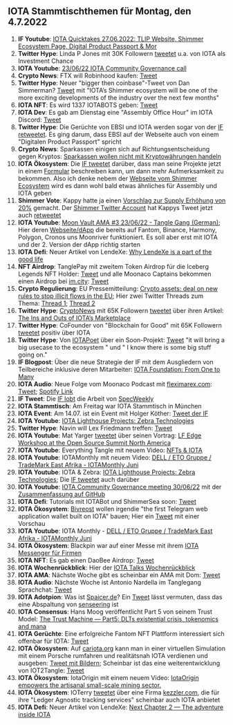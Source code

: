 ## IOTA Stammtischthemen für Montag, den 4.7.2022

1. **IF Youtube**: [IOTA Quicktakes 27.06.2022: TLIP Website, Shimmer Ecosystem Page, Digital Product Passport & Mor](https://youtu.be/F15Wtb1JvXA)
2. **Twitter Hype**: Linda P Jones mit 30K Followern [tweetet](https://twitter.com/LindaPJones/status/1541540405321158656?s=20&t=4jfdgBGWkjRpOOj-eDrXSQ) u.a. von IOTA als Investment Chance
3. **IOTA Youtube**: [23/06/22 IOTA Community Governance call](https://www.youtube.com/watch?v=xxE7RHkehy4)
4. **Crypto News**: FTX will Robinhood kaufen: [Tweet](https://twitter.com/BitcoinMagazine/status/1541502534120087552?s=20&t=gqQNu4w7O7o1lmagbBGYgQ)
5. **Twitter Hype**: Neuer "bigger then coinbase"-Tweet von Dan Simmerman? [Tweet](https://twitter.com/DanSimerman/status/1541482193138106368?s=20&t=gqQNu4w7O7o1lmagbBGYgQ) mit "IOTA’s Shimmer ecosystem will be one of the more exciting developments of the industry over the next few months"
6. **IOTA NFT**: Es wird 1337 IOTABOTS geben: [Tweet](https://twitter.com/iotabots/status/1541712187839889411?s=20&t=zVV7tJYXRDOX7IVa7TKEzw)
7. **IOTA Dev**: Es gab am Dienstag eine "Assembly Office Hour" im IOTA Discord: [Tweet](https://twitter.com/assembly_net/status/1541451303624343553?s=20&t=FTGV_MH1AdPRFHycsSOhoQ)
8. **Twitter Hype**: Die Gerüchte von EBSI und IOTA werden sogar von der [IF retweetet](https://twitter.com/iota/status/1542050850717179904?s=20&t=Gka9gPB5k0a4fGMOCPyKHA). Es ging darum, dass EBSI auf der Webseite auch von einem "Digitalen Product Passport" spricht
9. **Crypto News**: Sparkassen einigen sich auf Richtungsentscheidung gegen Kryptos: [Sparkassen wollen nicht mit Krypto­währungen handeln](https://www.boersen-zeitung.de/banken-finanzen/sparkassen-wollen-nicht-mit-kryptowaehrungen-handeln-add4a848-f6b1-11ec-9528-25c443781fd5)
10. **IOTA Ökosystem**: Die [IF tweetet](https://twitter.com/iota/status/1542100573947936773?s=20&t=J_Q76qc94iZDKa79iUJLjg) darüber, dass man seine Projekte jetzt in einem [Formular](https://airtable.com/shrxJgMxXDQr2Dseo) beschreiben kann, um dann mehr Aufmerksamkeit zu bekommen. Also ich denke nebem der [Webseite vom Shimmer Ecosystem](https://shimmer.network/ecosystem) wird es dann wohl bald etwas ähnliches für Assembly und IOTA geben
11. **Shimmer Vote**: Kappy hatte ja einen [Vorschlag zur Supply Erhöhung von 20%](https://govern.iota.org/t/discussion-follow-up-proposal-to-the-establishment-of-a-shimmer-ecosystem-fund/1315) gemacht. Der [Shimmer Twitter Account](https://mobile.twitter.com/shimmernet) hat Kappys Tweet jetzt auch [retweetet](https://twitter.com/shimmernet/status/1542123674152607744?s=20&t=X3RUikk6FOBa0EhWAelWuQ)
12. **IOTA Youtube**: [Moon Vault AMA #3 23/06/22 - Tangle Gang (German)](https://www.youtube.com/watch?v=eOzClFv2ySQ); Hier deren [Webseite/dApp](https://app.moon-vault.com/) die bereits auf Fantom, Binance, Harmony, Polygon, Cronos uns Moonriver funktioniert. Es soll aber erst mit IOTA und der 2. Version der dApp richtig starten
13. **IOTA Defi**: Neuer Artikel von LendeXe: [Why LendeXe is a part of the good life](https://medium.com/@LendeXeFinance/why-lendexe-is-a-part-of-the-good-life-e4349a7e7a03)
14. **NFT Airdrop**: TanglePay mit zweitem Token Airdrop für die Iceberg Legends NFT Holder: [Tweet](https://twitter.com/tanglepaycom/status/1542392227598544896?s=20&t=4imYK6qEQTvHZYtvsFaV4g) und alle Moonaco Captains bekommen einen Airdrop bei [im.city](https://im.city/): [Tweet](https://twitter.com/imCITY_org/status/1542123622298537985?s=20&t=51-K5O2N5qMMv3lBAa9M6g)
15. **Crypto Regulierung**: EU Pressemitteilung: [Crypto assets: deal on new rules to stop illicit flows in the EU](https://www.europarl.europa.eu/news/en/press-room/20220627IPR33919/crypto-assets-deal-on-new-rules-to-stop-illicit-flows-in-the-eu); Hier zwei Twitter Threads zum Thema: [Thread 1](https://mobile.twitter.com/ernesturtasun/status/1542217821958115332?t=4ziSNLP1UBtrkX_CwwzpPg&s=19); [Thread 2](https://twitter.com/paddi_hansen/status/1542411603034836993?s=20&t=51-K5O2N5qMMv3lBAa9M6g)
16. **Twitter Hype**: [CryptoNews](https://twitter.com/cryptod0tnews) mit 65K Followern [tweetet](https://twitter.com/cryptod0tnews/status/1542357768287309824?s=20&t=PxNQ4qs32pXOxxSlxMhZuQ) über ihren Artikel: [The Ins and Outs of IOTA’s Marketplace](https://crypto.news/the-ins-and-outs-of-iotas-marketplace/)
17. **Twitter Hype**: CoFounder von "Blockchain for Good" mit 65K Followern [tweetet](https://twitter.com/DrYorikoTodd/status/1542248247833804800?s=20&t=utdSQnxiiImRhs68Ty3xCQ) positiv über IOTA
18. **Twitter Hype**: Von [IOTAPoet](https://twitter.com/IotaPoet) über ein Soon-Projekt: [Tweet](https://twitter.com/IotaPoet/status/1542458818558402560?s=20&t=P2umyii4QDjJ3YfL5J8zSg) "it will bring a big usecase to the ecosystem " und " I know there is some big stuff going on." 
19. **IF Blogpost**: Über die neue Strategie der IF mit dem Ausgliedern von Teilbereiche inklusive deren Mitarbeiter: [IOTA Foundation: From One to Many](https://blog.iota.org/iota-foundation-from-one-to-many/)
20. **IOTA Audio**: Neue Folge vom Moonaco Podcast mit [fleximarex.com](https://fleximarex.com/): [Tweet](https://twitter.com/MoonacoPodcast/status/1542446892260392961?s=20&t=utdSQnxiiImRhs68Ty3xCQ); [Spotify Link](https://open.spotify.com/episode/4BpBtAu57n0aSj0N4M1cPT?si=59jZZcfEQIaOKANrUK66Yg&nd=1)
21. **IF Tweet**: Die [IF lobt](https://twitter.com/iota/status/1542494562584772608?s=20&t=ofzZpr7oCgKdTHrOhYyoLQ) die Arbeit von [SpecWeekly](https://mobile.twitter.com/SpecWeekly)
22. **IOTA Stammtisch**: Am Freitag war IOTA Stammtisch in München
23. **IOTA Event**: Am 14.07. ist ein Event mit Holger Köther: [Tweet der IF](https://twitter.com/iota/status/1542810250318864385?s=20&t=V1hnrt8olmXUvEjZR4VICA)
24. **IOTA Youtube**: [IOTA Lighthouse Projects: Zebra Technologies](https://www.youtube.com/watch?v=Sj0mICV2RQo)
25. **Twitter Hype**: Navin will Lex Friedmann treffen: [Tweet](https://twitter.com/navinram999/status/1542591931770880003?s=20&t=V1hnrt8olmXUvEjZR4VICA)
26. **IOTA Youtube**: Mat Yarger [tweetet](https://twitter.com/Mat_Yarger/status/1542536215093813251?s=20&t=V1hnrt8olmXUvEjZR4VICA) über seinen Vortrag: [LF Edge Workshop at the Open Source Summit North America](https://www.youtube.com/watch?v=GpSq1kgTTMg&t=2141s)
27. **IOTA Youtube**: Everything Tangle mit neuem Video: [NFTs & IOTA](https://www.youtube.com/watch?v=DXVEC76FbvI&feature=youtu.be)
28. **IOTA Youtube**: IOTAMonthly mit neuem Video: [DELL / ETO Gruppe / TradeMark East Afrika - IOTAMonthly Juni](https://www.youtube.com/watch?v=BVX_mV0-WX0)
29. **IOTA Youtube**: IOTA & Zebra: [IOTA Lighthouse Projects: Zebra Technologies](https://www.youtube.com/watch?v=Sj0mICV2RQo); Die [IF tweetet](https://twitter.com/iota/status/1542780056262660096?s=20&t=x44uaayGFs6UBhaPop8Jbg) auch darüber
30. **IOTA Youtube**: [IOTA Community Governance meeting 30/06/22](https://www.youtube.com/watch?v=nTO2gx-fR1M) mit der [Zusammenfassung auf GitHub](https://github.com/iota-community/Community-Governance/blob/main/meetings/Community_Call_Notes_2022-06-30.md)
31. **IOTA Defi**: Tutorials mit IOTABot und ShimmerSea soon: [Tweet](https://twitter.com/iotabots/status/1542814331032768512?s=20&t=PtjZHWkCA2LKQ1CSSZH5QA)
32. **IOTA Ökosystem**: [Bivreost](https://twitter.com/bivreost) wollen irgendie "the first Telegram web application wallet built on IOTA" bauen; Hier ein [Tweet](https://twitter.com/abcen71/status/1543330840775639046?s=20&t=J7avHDk8WH_AklDxlTKudQ) mit einer Vorschau
33. **IOTA Youtube**: IOTA Monthly - [DELL / ETO Gruppe / TradeMark East Afrika - IOTAMonthly Juni](https://www.youtube.com/watch?v=BVX_mV0-WX0)
34. **IOTA Ökosystem**: Blackpin war auf einer Messe mit ihrem [IOTA Messenger für Firmen](https://twitter.com/BLACKPIN_GmbH/status/1542854985196634114?s=20&t=x44uaayGFs6UBhaPop8Jbg) 
35. **IOTA NFT**: Es gab einen DaoBee Airdrop: [Tweet](https://twitter.com/Daobeegame/status/1543193246209286145?s=20&t=rEagJxuW9iAiLpjNXd_kmg)
36. **IOTA Wochenrückblick**: Hier der [IOTA Talks Wochenrückblick](https://www.iota-talk.com/index.php?article/198-wochenr%C3%BCckblick-vom-26-juni-bis-2-juli-2022/)
37. **IOTA AMA**: Nächste Woche gibt es scheinbar ein AMA mit Dom: [Tweet](https://twitter.com/ThomasQvOG/status/1543379078841094144?s=20&t=HFlS2Jl1QA9q2xsrs1WzrA)
38. **IOTA Audio**: Nächste Woche ist Antonio Nardella im Tanglegang Sprachchat: [Tweet]()
39. **IOTA Adotpion**: Was ist [Spaicer.de](https://www.spaicer.de/)? Ein [Tweet](https://twitter.com/Michael39904737/status/1543536940733136898?s=20&t=HFlS2Jl1QA9q2xsrs1WzrA) lässt vermuten, dass das eine Abspaltung von [senseering](https://twitter.com/senseering) ist
40. **IOTA Consensus**: Hans Moog veröffentlicht Part 5 von seinem Trust Model: [The Trust Machine — Part5: DLTs existential crisis, tokenomics and mana](https://husqy.medium.com/the-trust-machine-part5-dlts-existential-crisis-tokenomics-and-mana-645a2ae8dbd8)
41. **IOTA Gerüchte**: Eine erfolgreiche Fantom NFT Plattform interessiert sich offenbar für IOTA: [Tweet](https://twitter.com/milesmuso/status/1543559181302730758?s=20&t=8XUC5XB1yk_YVK2Cq_WgRA)
42. **IOTA Ökosystem**: Auf [cariota.org](https://cariota.org/signin) kann man in einer virtuellen Simulation mit einem Porsche rumfahren und realitätsnah IOTA verdienen und ausgeben: [Tweet mit Bildern](https://twitter.com/Vrom14286662/status/1543673066848411648?s=20&t=8XUC5XB1yk_YVK2Cq_WgRA); Scheinbar ist das eine weiterentwicklung von IOT2Tangle: [Tweet](https://twitter.com/iot2tangle/status/1351940574971097093?s=20&t=3wtjY6tVU-qCMpmM4vNULw)
43. **IOTA Ökosystem**: IotaOrigin mit einem neuem Video: [IotaOrigin empowers the artisanal small-scale mining sector.](https://www.youtube.com/watch?v=596GMu1UGGM&feature=youtu.be)
44. **IOTA Ökosystem**: IOTerry [tweetet](https://twitter.com/io_terry/status/1543720385618771968?s=20&t=gVCcybe93r03xGT5QEz4xQ) über eine Firma [kezzler.com](https://kezzler.com/blockchain/), die für ihre "Ledger Agnostic tracking services" scheinbar auch IOTA anbietet
45. **IOTA Defi**: Neuer Artikel von LendeXe: [Next Chapter 2 — The adventure inside IOTA](https://medium.com/@sabog/next-chapter-2-the-adventure-inside-iota-6dbd74177661)




